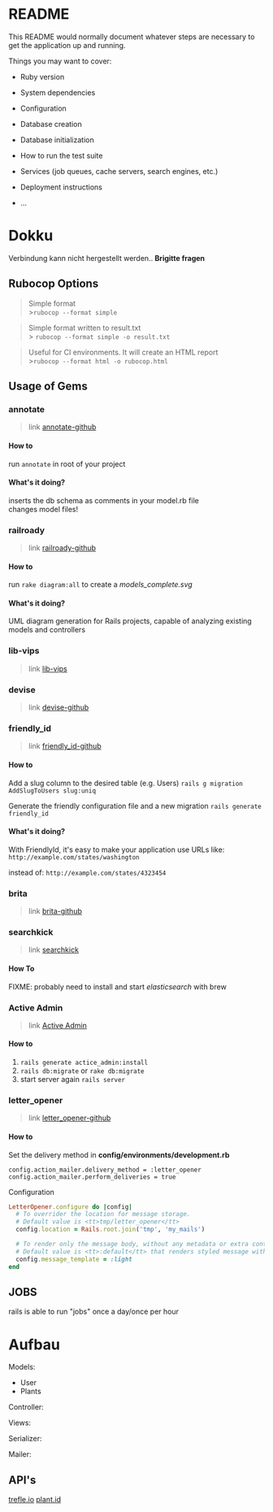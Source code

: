 # README

This README would normally document whatever steps are necessary to get the
application up and running.

Things you may want to cover:

- Ruby version

- System dependencies

- Configuration

- Database creation

- Database initialization

- How to run the test suite

- Services (job queues, cache servers, search engines, etc.)

- Deployment instructions

- ...

# Dokku

Verbindung kann nicht hergestellt werden..
**Brigitte fragen**

## Rubocop Options

> Simple format <br> >`rubocop --format simple`

> Simple format written to result.txt <br> > `rubocop --format simple -o result.txt`

> Useful for CI environments. It will create an HTML report <br> >`rubocop --format html -o rubocop.html`

## Usage of Gems

### annotate

> link [annotate-github](github.com/ctran/annotate_models)

#### How to

run `annotate` in root of your project

#### What's it doing?

inserts the db schema as comments in your model.rb file <br>
changes model files!

### railroady

> link [railroady-github](github.com/preston/railroady)

#### How to

run `rake diagram:all` to create a _models_complete.svg_

#### What's it doing?

UML diagram generation for Rails projects, capable of analyzing existing models and controllers

<!-- TODO: Potentielle Alternative zu rmagick -->

### lib-vips

> link [lib-vips](https://github.com/libvips/ruby-vips)

### devise

> link [devise-github](https://github.com/plataformatec/devise)

### friendly_id

> link [friendly_id-github](https://github.com/norman/friendly_id)

#### How to

Add a slug column to the desired table (e.g. Users)
`rails g migration AddSlugToUsers slug:uniq`

Generate the friendly configuration file and a new migration
`rails generate friendly_id`

#### What's it doing?

With FriendlyId, it's easy to make your application use URLs like:
`http://example.com/states/washington`

instead of:
`http://example.com/states/4323454`

### brita

> link [brita-github](https://github.com/procore/sift)

### searchkick

> link [searchkick](https://github.com/ankane/searchkick)

#### How To

FIXME: probably need to install and start _elasticsearch_ with brew

### Active Admin

> link [Active Admin](https://activeadmin.info/documentation.html)

#### How to

1. `rails generate actice_admin:install`
2. `rails db:migrate` or `rake db:migrate`
3. start server again `rails server`

### letter_opener

> link [letter_opener-github](https://github.com/ryanb/letter_opener)

#### How to

Set the delivery method in **config/environments/development.rb**

`config.action_mailer.delivery_method = :letter_opener`
`config.action_mailer.perform_deliveries = true`

Configuration

```Ruby
LetterOpener.configure do |config|
  # To overrider the location for message storage.
  # Default value is <tt>tmp/letter_opener</tt>
  config.location = Rails.root.join('tmp', 'my_mails')

  # To render only the message body, without any metadata or extra containers or styling.
  # Default value is <tt>:default</tt> that renders styled message with showing useful metadata.
  config.message_template = :light
end
```

## JOBS

rails is able to run "jobs" once a day/once per hour

# Aufbau

Models:

- User
- Plants

Controller:

Views:

Serializer:

Mailer:

## API's

[trefle.io](https://trefle.io/reference)
[plant.id](https://plant.id/api)
